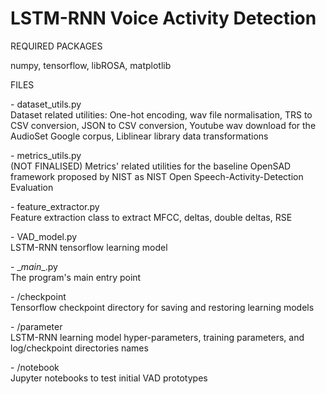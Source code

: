# LSTM-RNN Voice Activity Detection


REQUIRED PACKAGES <br />

numpy, tensorflow, libROSA, matplotlib <br />


FILES<br />

\- dataset_utils.py <br />
	Dataset related utilities: One-hot encoding, wav file normalisation, TRS to CSV conversion, JSON to CSV conversion, Youtube wav download for the AudioSet Google corpus, Liblinear library data transformations

\- metrics_utils.py <br />
	(NOT FINALISED) Metrics' related utilities for the baseline OpenSAD framework proposed by NIST as NIST Open Speech-Activity-Detection Evaluation 

\- feature_extractor.py <br />
	Feature extraction class to extract MFCC, deltas, double deltas, RSE

\- VAD_model.py <br />
	LSTM-RNN tensorflow learning model

\- \__main__.py <br />
	The program's main entry point

\- /checkpoint <br />
	Tensorflow checkpoint directory for saving and restoring learning models

\- /parameter <br />
	LSTM-RNN learning model hyper-parameters, training parameters, and log/checkpoint directories names

\- /notebook <br />
	Jupyter notebooks to test initial VAD prototypes
